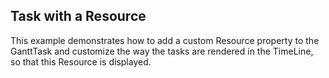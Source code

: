 ## Task with a Resource
This example demonstrates how to add a custom Resource property to the GanttTask and customize the way the tasks are rendered in the TimeLine, so that this Resource is displayed.

[//]: <keywords: custom, GanttTask, TimeLineVisualizationBehavior>